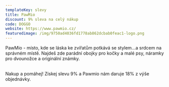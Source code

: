 ```yaml
---
templateKey: slevy
title: PawMio
discount: 9% sleva na celý nákup
code: DOGGO
website: https://www.pawmio.cz/
featuredimage: /img/9750ad4036fd1778ab862dcbab0feac1-logo.png
---
```

P﻿awMio - místo, kde se láska ke zvířatům potkává se stylem...a srdcem na správném místě. Najdeš zde parádní obojky pro kočky a malé psy, náramky pro dvounožce a originální známky. 

\
N﻿akup a pomáhej! Získej slevu 9% a Pawmio nám daruje 18% z výše objednávky.